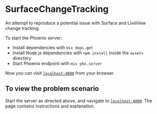 # SurfaceChangeTracking

An attempt to reproduce a potential issue with Surface and LiveView change tracking.

To start the Phoenix server:

  * Install dependencies with `mix deps.get`
  * Install Node.js dependencies with `npm install` inside the `assets` directory
  * Start Phoenix endpoint with `mix phx.server`

Now you can visit [`localhost:4000`](http://localhost:4000) from your browser.

## To view the problem scenario

Start the server as directed above, and navigate to [`localhost:4000`](http://localhost:4000).
The page contains instructions and explanation.
